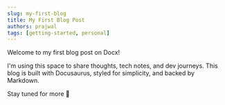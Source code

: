 ```yaml
---
slug: my-first-blog
title: My First Blog Post
authors: prajwal
tags: [getting-started, personal]
---
```


Welcome to my first blog post on Docx!

I'm using this space to share thoughts, tech notes, and dev journeys. This blog is built with Docusaurus, styled for simplicity, and backed by Markdown.

Stay tuned for more 🚀
